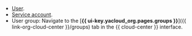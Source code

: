
* [User](../../iam/operations/users/get.md).
* [Service account](../../iam/operations/sa/get-id.md).
* User group: Navigate to the [**{{ ui-key.yacloud_org.pages.groups }}**]({{ link-org-cloud-center }}/groups) tab in the {{ cloud-center }} interface.
